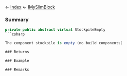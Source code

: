 ← [Index](Api-Index) ← [IMySlimBlock](VRage.Game.ModAPI.Ingame.IMySlimBlock)

### Summary

```csharp
private public abstract virtual StockpileEmpty
```csharp

The component stockpile is empty (no build components)

### Returns

### Example

### Remarks

